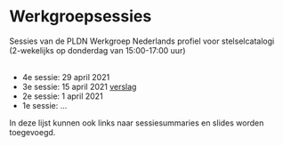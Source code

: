 #  Werkgroepsessies

Sessies van de PLDN Werkgroep Nederlands profiel voor stelselcatalogi<br> 
(2-wekelijks op donderdag van 15:00-17:00 uur)<br><br>

- 4e sessie: 29 april 2021
-	3e sessie: 15 april 2021 [verslag](https://github.com/pldn/nederlands-profiel-voor-stelselcatalogi/blob/main/sessies/verslagen/verslag2021-04-15.md)
-	2e sessie: 1 april 2021
-	1e sessie: …


In deze lijst kunnen ook links naar sessiesummaries en slides worden toegevoegd.
